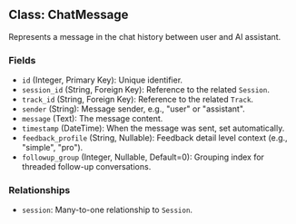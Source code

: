 ## Class: ChatMessage

Represents a message in the chat history between user and AI assistant.

### Fields

- `id` (Integer, Primary Key): Unique identifier.  
- `session_id` (String, Foreign Key): Reference to the related `Session`.  
- `track_id` (String, Foreign Key): Reference to the related `Track`.  
- `sender` (String): Message sender, e.g., "user" or "assistant".  
- `message` (Text): The message content.  
- `timestamp` (DateTime): When the message was sent, set automatically.  
- `feedback_profile` (String, Nullable): Feedback detail level context (e.g., "simple", "pro").  
- `followup_group` (Integer, Nullable, Default=0): Grouping index for threaded follow-up conversations.

### Relationships

- `session`: Many-to-one relationship to `Session`.